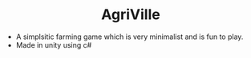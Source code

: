# <h1 align="center">AgriVille</h1>
- A simplsitic farming game which is very minimalist and is fun to play.
- Made in unity using c#
